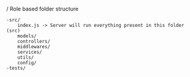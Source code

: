 /
Role based folder structure

    -src/
        index.js -> Server will run everything present in this folder (src)
        models/
        controllers/
        middlewares/
        services/
        utils/
        config/
    -tests/
